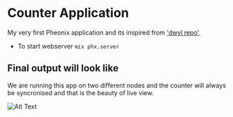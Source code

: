 # Counter Application

My very first Pheonix application and its inspired from ['dwyl repo'](https://github.com/dwyl/phoenix-liveview-counter-tutorial).

  * To start webserver `mix phx.server`

## Final output will look like
We are running this app on two different nodes and the counter will always be syncronised and that is the beauty of live view.

![Alt Text](https://media.giphy.com/media/pTBAO3La74nODMVrxN/giphy.gif)
